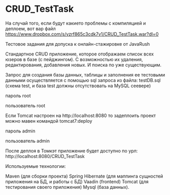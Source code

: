 CRUD_TestTask
==============

На случай того, если будут какието проблемы с компиляцией и деплоем, вот вар файл https://www.dropbox.com/s/vzrf865c3cdk7v1/CRUD_TestTask.war?dl=0

Тестовое задания для допуска к онлайн-стажировке от JavaRush

Cтандартное CRUD приложение, которое отображаем список всех юзеров в базе (с пейджингом). С возможностью их удаления, редактирования, добавления новых. И поиска по уже существующим.

Запрос для создания базы данных, таблицы и заполнения ее тестовыми данными осуществляется с помощью sql запроса из файла: testDB.sql  (cхема test, и база test должны отсутствовать на MySQL сеевере)

пароль root

пользователь root


Если Tomcat настроен на http://localhost:8080 то задеплоить проект можно мавен командой tomcat7:deploy

пароль admin

пользователь admin


После деплоя в Томкэт приложение будет доступно по урл: http://localhost:8080/CRUD_TestTask

Используемые технологии:

Maven (для сборки проекта)
Spring
Hibernate (для маппинга сущностей приложения на БД, и работы с БД)
Vaadin (frontend)
Tomcat (для тестирования своего приложения)
Mysql (база данных).
